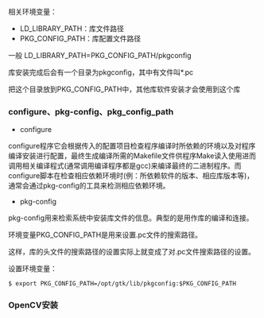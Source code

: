 相关环境变量：
* LD_LIBRARY_PATH：库文件路径
* PKG_CONFIG_PATH：库配置文件路径

一般 LD_LIBRARY_PATH=PKG_CONFIG_PATH/pkgconfig

库安装完成后会有一个目录为pkgconfig，其中有文件叫*.pc

把这个目录放到PKG_CONFIG_PATH中，其他库软件安装才会使用到这个库

### configure、pkg-config、pkg_config_path
* configure

configure程序它会根据传入的配置项目检查程序编译时所依赖的环境以及对程序编译安装进行配置，最终生成编译所需的Makefile文件供程序Make读入使用进而调用相关编译程式(通常调用编译程序都是gcc)来编译最终的二进制程序。而configure脚本在检查相应依赖环境时(例：所依赖软件的版本、相应库版本等)，通常会通过pkg-config的工具来检测相应依赖环境。

* pkg-config

pkg-config用来检索系统中安装库文件的信息。典型的是用作库的编译和连接。

环境变量PKG_CONFIG_PATH是用来设置.pc文件的搜索路径。

这样，库的头文件的搜索路径的设置实际上就变成了对.pc文件搜索路径的设置。

设置环境变量：
```
$ export PKG_CONFIG_PATH=/opt/gtk/lib/pkgconfig:$PKG_CONFIG_PATH
```

### OpenCV安装
